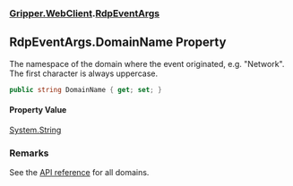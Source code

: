 ### [Gripper.WebClient](Gripper_WebClient.md 'Gripper.WebClient').[RdpEventArgs](Gripper_WebClient_RdpEventArgs.md 'Gripper.WebClient.RdpEventArgs')
## RdpEventArgs.DomainName Property
The namespace of the domain where the event originated, e.g. "Network". The first character is always uppercase.  
```csharp
public string DomainName { get; set; }
```
#### Property Value
[System.String](https://docs.microsoft.com/en-us/dotnet/api/System.String 'System.String')
### Remarks
See the [API reference](https://docs.microsoft.com/en-us/dotnet/api/https://chromedevtools.github.io/devtools-protocol 'https://chromedevtools.github.io/devtools-protocol') for all domains.  
